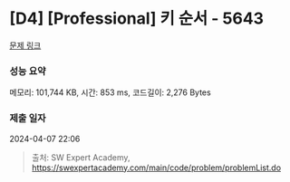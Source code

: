 # [D4] [Professional] 키 순서 - 5643 

[문제 링크](https://swexpertacademy.com/main/code/problem/problemDetail.do?contestProbId=AWXQsLWKd5cDFAUo) 

### 성능 요약

메모리: 101,744 KB, 시간: 853 ms, 코드길이: 2,276 Bytes

### 제출 일자

2024-04-07 22:06



> 출처: SW Expert Academy, https://swexpertacademy.com/main/code/problem/problemList.do
